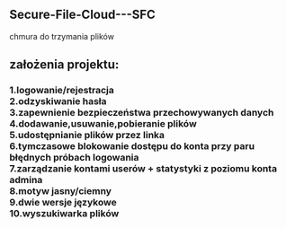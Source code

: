<h2>Secure-File-Cloud---SFC</h2>
chmura do trzymania plików

<h2>założenia projektu:</h2>
<h3>1.logowanie/rejestracja<br>
2.odzyskiwanie hasła<br>
3.zapewnienie bezpieczeństwa przechowywanych danych<br>
4.dodawanie,usuwanie,pobieranie plików<br>
5.udostępnianie plików przez linka<br>
6.tymczasowe blokowanie dostępu do konta przy paru błędnych próbach logowania<br>
7.zarządzanie kontami userów + statystyki z poziomu konta admina<br>
8.motyw jasny/ciemny<br>
9.dwie wersje językowe<br>
10.wyszukiwarka plików<br></h3>
